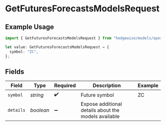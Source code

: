 # GetFuturesForecastsModelsRequest

## Example Usage

```typescript
import { GetFuturesForecastsModelsRequest } from "hedgewise/models/operations";

let value: GetFuturesForecastsModelsRequest = {
  symbol: "ZC",
};
```

## Fields

| Field                                                | Type                                                 | Required                                             | Description                                          | Example                                              |
| ---------------------------------------------------- | ---------------------------------------------------- | ---------------------------------------------------- | ---------------------------------------------------- | ---------------------------------------------------- |
| `symbol`                                             | *string*                                             | :heavy_check_mark:                                   | Future symbol                                        | ZC                                                   |
| `details`                                            | *boolean*                                            | :heavy_minus_sign:                                   | Expose additional details about the models available |                                                      |